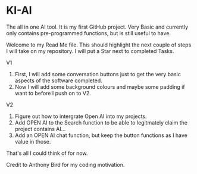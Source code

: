 # KI-AI
The all in one AI tool. It is my first GitHub project. Very Basic and currently only contains pre-programmed functions, but is still useful to have. 

Welcome to my Read Me file. 
This should highlight the next couple of steps I will take on my repository.
I will put a Star next to completed Tasks.

V1
1. First, I will add some conversation buttons just to get the very basic aspects of the software completed.
2. Now I will add some background colours and maybe some padding if want to before I push on to V2.

V2
1. Figure out how to intergrate Open AI into my projects.
2. Add OPEN AI to the Search function to be able to legitmately claim the project contains AI...
3. Add an OPEN AI chat function, but keep the button functions as I have value in those.

That's all I could think of for now.



























Credit to Anthony Bird for my coding motivation.
